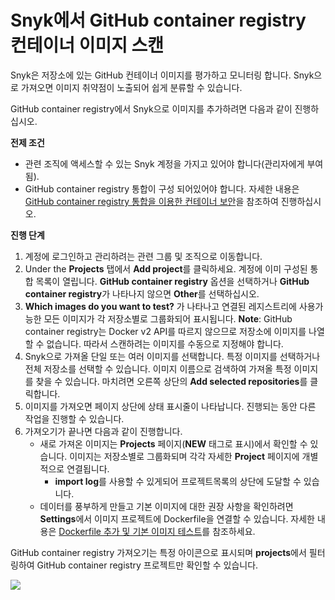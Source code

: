 # Snyk에서 GitHub container registry 컨테이너 이미지 스캔

Snyk은 저장소에 있는 GitHub 컨테이너 이미지를 평가하고 모니터링 합니다. Snyk으로 가져오면 이미지 취약점이 노출되어 쉽게 분류할 수 있습니다.

GitHub container registry에서 Snyk으로 이미지를 추가하려면 다음과 같이 진행하십시오.

**전제 조건**

* 관련 조직에 액세스할 수 있는 Snyk 계정을 가지고 있어야 합니다(관리자에게 부여됨).
* GitHub container registry 통합이 구성 되어있어야 합니다. 자세한 내용은 [GitHub container registry 통합을 이용한 컨테이너 보안](container-security-with-github-container-registry-integration.md)을 참조하여 진행하십시오.

**진행 단계**

1. 계정에 로그인하고 관리하려는 관련 그룹 및 조직으로 이동합니다.
2. Under the **Projects** 탭에서 **Add project**를 클릭하세요. 계정에 이미 구성된 통합 목록이 열립니다. **GitHub container registry** 옵션을 선택하거나 **GitHub container registry**가 나타나지 않으면 **Other**를 선택하십시오.
3. **Which images do you want to test?** 가 나타나고 연결된 레지스트리에 사용가능한 모든 이미지가 각 저장소별로 그룹화되어 표시됩니다. **Note**: GitHub container registry는 Docker v2 API를 따르지 않으므로 저장소에 이미지를 나열할 수 없습니다. 따라서 스캔하려는 이미지를 수동으로 지정해야 합니다.
4. Snyk으로 가져올 단일 또는 여러 이미지를 선택합니다. 특정 이미지를 선택하거나 전체 저장소를 선택할 수 있습니다. 이미지 이름으로 검색하여 가져올 특정 이미지를 찾을 수 있습니다. 마치려면 오른쪽 상단의 **Add selected repositories**를 클릭합니다.
5. 이미지를 가져오면 페이지 상단에 상태 표시줄이 나타납니다. 진행되는 동안 다른 작업을 진행할 수 있습니다.
6. 가져오기가 끝나면 다음과 같이 진행합니다.
   * 새로 가져온 이미지는 **Projects** 페이지(**NEW** 태그로 표시)에서 확인할 수 있습니다. 이미지는 저장소별로 그룹화되며 각각 자세한 **Project** 페이지에 개별적으로 연결됩니다.
     * **import log**를 사용할 수 있게되어 프로젝트목록의 상단에 도달할 수 있습니다.
   * 데이터를 풍부하게 만들고 기본 이미지에 대한 권장 사항을 확인하려면 **Settings**에서 이미지 프로젝트에 Dockerfile을 연결할 수 있습니다. 자세한 내용은 [Dockerfile 추가 및 기본 이미지 테스트](../../scan-your-dockerfile/adding-your-dockerfile-and-test-your-base-image.md)를 참조하세요.

GitHub container registry 가져오기는 특정 아이콘으로 표시되며 **projects**에서 필터링하여 GitHub container registry 프로젝트만 확인할 수 있습니다.

![](../../../../.gitbook/assets/mceclip1-5-.png)
